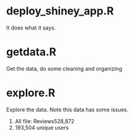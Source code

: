 
# deploy_shiney_app.R 
It does what it says.

# getdata.R
Get the data, do some cleaning and organizing

# explore.R
Explore the data. Note this data has some issues. 

  1. All file: Reviews528,872
  2. 193,504 unique users
